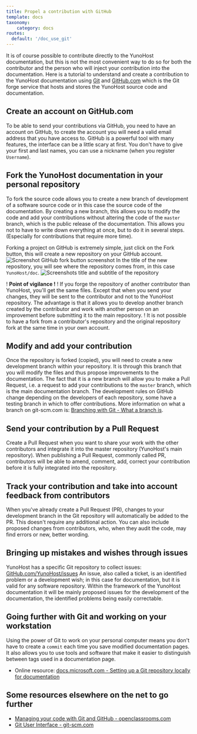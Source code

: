 ```yaml
---
title: Propel a contribution with GitHub
template: docs
taxonomy:
    category: docs
routes:
  default: '/doc_use_git'
---
```


It is of course possible to contribute directly to the YunoHost documentation, but this is not the most convenient way to do so for both the contributor and the person who will inject your contribution into the documentation. Here is a tutorial to understand and create a contribution to the YunoHost documentation using [Git](https://git-scm.com/) and [GitHub.com](http://github.com/) which is the Git forge service that hosts and stores the YunoHost source code and documentation.

## Create an account on GitHub.com

To be able to send your contributions via GitHub, you need to have an account on GitHub, to create the account you will need a valid email address that you have access to. GitHub is a powerful tool with many features, the interface can be a little scary at first.
You don't have to give your first and last names, you can use a nickname (when you register `Username`).

## Fork the YunoHost documentation in your personal repository

To fork the source code allows you to create a new branch of development of a software source code or in this case the source code of the documentation. By creating a new branch, this allows you to modify the code and add your contributions without altering the code of the `master` branch, which is the public release of the documentation. This allows you not to have to write down everything at once, but to do it in several steps. (Especially for contributions that require more time).

Forking a project on GitHub is extremely simple, just click on the Fork button, this will create a new repository on your GitHub account.
![Screenshot GitHub fork button screenshot](image://github_fork_button.png)
In the title of the new repository, you will see where the repository comes from, in this case `YunoHost/doc`.
![Screenshots title and subtitle of the repository](image://github_fork_title.png)

! **Point of vigilance !**
! If you forge the repository of another contributor than YunoHost, you'll get the same files. Except that when you send your changes, they will be sent to the contributor and not to the YunoHost repository. The advantage is that it allows you to develop another branch created by the contributor and work with another person on an improvement before submitting it to the main repository.
! It is not possible to have a fork from a contributor's repository and the original repository fork at the same time in your own account.

## Modify and add your contribution

Once the repository is forked (copied), you will need to create a new development branch within your repository. It is through this branch that you will modify the files and thus propose improvements to the documentation. The fact that it is a new branch will allow you to make a Pull Request, i.e. a request to add your contributions to the `master` branch, which is the main documentation branch. The development rules on GitHub change depending on the developers of each repository, some have a testing branch in which to offer contributions.
More information on what a branch on git-scm.com is: [Branching with Git - What a branch is](https://git-scm.com/book/fr/v1/Les-branches-avec-Git-Ce-qu-est-une-branche).

## Send your contribution by a Pull Request

Create a Pull Request when you want to share your work with the other contributors and integrate it into the master repository (YunoHost's main repository). When publishing a Pull Request, commonly called PR, contributors will be able to amend, comment, add, correct your contribution before it is fully integrated into the repository.

## Track your contribution and take into account feedback from contributors

When you've already create a Pull Request (PR), changes to your development branch in the Git repository will automatically be added to the PR. This doesn't require any additional action. You can also include proposed changes from contributors, who, when they audit the code, may find errors or new, better wording.

## Bringing up mistakes and wishes through issues

YunoHost has a specific Git repository to collect issues: [GitHub.com/YunoHost/issues](https://github.com/YunoHost/issues)
An issue, also called a ticket, is an identified problem or a development wish; in this case for documentation, but it is valid for any software repository. Within the framework of the YunoHost documentation it will be mainly proposed issues for the development of the documentation, the identified problems being easily correctable.

## Going further with Git and working on your workstation

Using the power of Git to work on your personal computer means you don't have to create a `commit` each time you save modified documentation pages. It also allows you to use tools and software that make it easier to distinguish between tags used in a documentation page.

- Online resource: [docs.microsoft.com - Setting up a Git repository locally for documentation](https://docs.microsoft.com/fr-fr/contribute/get-started-setup-local)

## Some resources elsewhere on the net to go further

- [Managing your code with Git and GitHub - openclassrooms.com](https://openclassrooms.com/fr/courses/2342361-gerez-votre-code-avec-git-et-github)
- [Git User Interface - git-scm.com](https://git-scm.com/download/gui/linux)
